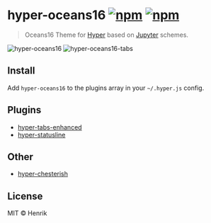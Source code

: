 # hyper-oceans16 [![npm](https://img.shields.io/npm/v/hyper-oceans16.svg?maxAge=86400?style=flat-square)](https://www.npmjs.com/package/hyper-oceans16)  [![npm](https://img.shields.io/npm/dm/hyper-oceans16.svg?maxAge=86400?style=flat-square)](https://www.npmjs.com/package/hyper-oceans16)

> Oceans16 Theme for [Hyper](https://hyper.is) based on [Jupyter](https://github.com/dunovank/jupyter-themes) schemes.

![hyper-oceans16](https://cloud.githubusercontent.com/assets/1430576/21891998/9ab0b824-d8d5-11e6-954a-41e9906e4b66.png)
![hyper-oceans16-tabs](https://cloud.githubusercontent.com/assets/1430576/21892002/9c0c05d4-d8d5-11e6-859d-e0048d46de1f.png)


## Install

Add `hyper-oceans16` to the plugins array in your `~/.hyper.js` config.


## Plugins

* [hyper-tabs-enhanced](https://github.com/henrikdahl/hyper-tabs-enhanced)
* [hyper-statusline](https://github.com/henrikdahl/hyper-statusline)


## Other

* [hyper-chesterish](https://github.com/henrikdahl/hyper-chesterish)


## License

MIT © Henrik
